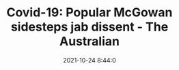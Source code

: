 ---
"title": "Covid-19: Popular McGowan sidesteps jab dissent - The Australian"
"date": "2021-10-24 8:44:0"
"feed_name": "GOOGLENEWSMINING"
"feed_website": "https://news.google.com/search?q=mining%2Bincident&hl=en-US&gl=US&ceid=US:en"
"feed_rss": "https://news.google.com/rss/search?q=mining%2Bincident&hl=en-US&gl=US&ceid=US:en"
"link": "https://www.theaustralian.com.au/nation/covid19-popular-mcgowan-sidesteps-jab-dissent/news-story/04ee2411ea0908ec6d81b9aff557b7eb"
"source": "{'href': 'https://www.theaustralian.com.au', 'title': 'The Australian'}"
"file": "_posts/2021-1-1-d332fbca5ea413fb39a07010623884bd97888014.md"
"accident": "0"
"drilling": "0"
"dead": "0"
"injured": "0"
"arrested": "0"
"place": "unknown place"
"where": "unknown site"
"causes": "unknown"
"place_uri": "unknown place"
---